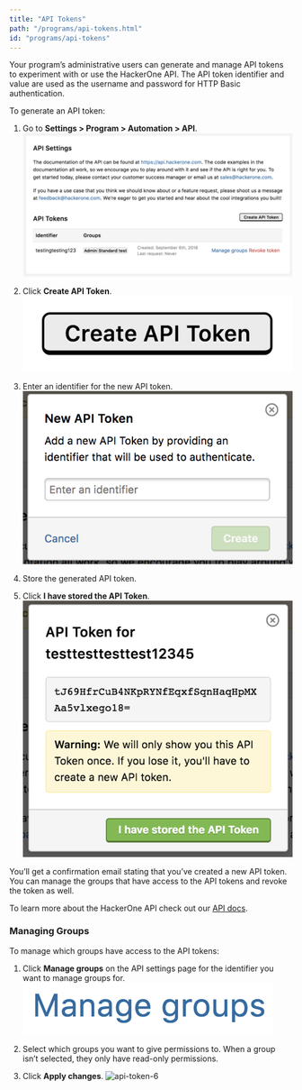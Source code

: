 ```yaml
---
title: "API Tokens"
path: "/programs/api-tokens.html"
id: "programs/api-tokens"
---
```


Your program’s administrative users can generate and manage API tokens to experiment with or use the HackerOne API. The API token identifier and value are used as the username and password for HTTP Basic authentication.

To generate an API token:
1. Go to <b>Settings > Program > Automation > API</b>.
![api-token-1](./images/api-token-1.png)

2. Click <b>Create API Token</b>.
![api-token-2](./images/api-token-2.png)

3. Enter an identifier for the new API token.
![api-token-3](./images/api-token-3.png)

4. Store the generated API token.
5. Click <b>I have stored the API Token</b>.
![api-token-4](./images/api-token-4.png)

You’ll get a confirmation email stating that you’ve created a new API token. You can manage the groups that have access to the API tokens and revoke the token as well.

To learn more about the HackerOne API check out our [API docs](https://api.hackerone.com/docs/v1).

### Managing Groups
To manage which groups have access to the API tokens:
1. Click <b>Manage groups</b> on the API settings page for the identifier you want to manage groups for.
![api-token-5](./images/api-token-5.png)

2. Select which groups you want to give permissions to. When a group isn’t selected, they only have read-only permissions.
3. Click <b>Apply changes</b>.
![api-token-6](.images/api-token-6.png)
